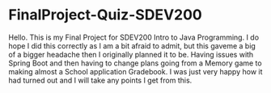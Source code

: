 # FinalProject-Quiz-SDEV200
Hello. This is my Final Project for SDEV200 Intro to Java Programming. I do hope I did this correctly as I am a bit afraid to admit, but this gaveme a big of a bigger headache then I originally planned it to be. Having issues with Spring Boot and then having to change plans going from a Memory game to making almost a School application Gradebook. I was just very happy how it had turned out and I will take any points I get from this.
